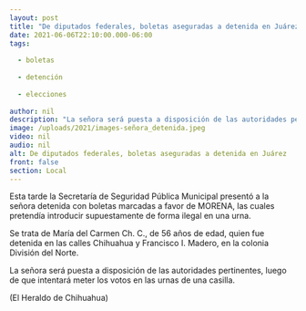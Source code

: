 ```yaml
---
layout: post
title: "De diputados federales, boletas aseguradas a detenida en Juárez"
date: 2021-06-06T22:10:00.000-06:00
tags:
  
  - boletas
  
  - detención
  
  - elecciones
  
author: nil
description: "La señora será puesta a disposición de las autoridades pertinentes, luego de que intentará meter los votos en las urnas de una casilla."
image: /uploads/2021/images-señora_detenida.jpeg
video: nil
audio: nil
alt: De diputados federales, boletas aseguradas a detenida en Juárez
front: false
section: Local
---
```


Esta tarde la Secretaría de Seguridad Pública Municipal presentó a la señora detenida con boletas marcadas a favor de MORENA, las cuales pretendía introducir supuestamente de forma ilegal en una urna.

Se trata de María del Carmen Ch. C., de 56 años de edad, quien fue detenida en las calles Chihuahua y Francisco I. Madero, en la colonia División del Norte.

La señora será puesta a disposición de las autoridades pertinentes, luego de que intentará meter los votos en las urnas de una casilla.

(El Heraldo de Chihuahua)